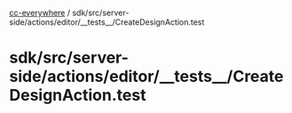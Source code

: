 [cc-everywhere](../../../../../../../index.md) / sdk/src/server-side/actions/editor/\_\_tests\_\_/CreateDesignAction.test

# sdk/src/server-side/actions/editor/\_\_tests\_\_/CreateDesignAction.test
